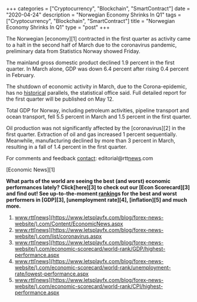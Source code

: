 +++
categories = ["Cryptocurrency", "Blockchain", "SmartContract"]
date = "2020-04-24"
description = "Norwegian Economy Shrinks In Q1"
tags = ["Cryptocurrency", "Blockchain", "SmartContract"]
title = "Norwegian Economy Shrinks In Q1"
type = "post"
+++

The Norwegian [economy][1] contracted in the first quarter as activity
came to a halt in the second half of March due to the coronavirus
pandemic, preliminary data from Statistics Norway showed Friday.

The mainland gross domestic product declined 1.9 percent in the first
quarter. In March alone, GDP was down 6.4 percent after rising 0.4
percent in February.

The shutdown of economic activity in March, due to the Corona-epidemic,
has no [historical](https://www.fintechee.com/services/historical-data-for-forex/) parallels, the statistical office said. Full detailed
report for the first quarter will be published on May 12.

Total GDP for Norway, including petroleum activities, pipeline transport
and ocean transport, fell 5.5 percent in March and 1.5 percent in the
first quarter.

Oil production was not significantly affected by the [coronavirus][2] in
the first quarter. Extraction of oil and gas increased 1 percent
sequentially. Meanwhile, manufacturing declined by more than 3 percent
in March, resulting in a fall of 1.4 percent in the first quarter.

For comments and feedback [contact](https://www.playgroundfx.com/contact/): editorial@rtt[news](https://www.letsplayfx.com/blog/forex-news-website/).com

[Economic News][1]

 **What parts of the world are seeing the best (and worst) economic
performances lately? Click[here][3] to check out our [Econ Scorecard][3]
and find out! See up-to-the-moment [ranking](https://www.playgroundfx.com/blog/crypto-exchange-ranking/)s for the best and worst
performers in [GDP][3], [unemployment rate][4], [inflation][5] and much
more.**

   1. www.rtt[news](https://www.letsplayfx.com/blog/forex-news-website/).com/Content/EconomicNews.aspx
   2. www.rtt[news](https://www.letsplayfx.com/blog/forex-news-website/).com/list/coronavirus.aspx
   3. www.rtt[news](https://www.letsplayfx.com/blog/forex-news-website/).com/economic-scorecard/world-rank/GDP/highest-performance.aspx
   4. www.rtt[news](https://www.letsplayfx.com/blog/forex-news-website/).com/economic-scorecard/world-rank/unemployment-rate/lowest-performance.aspx
   5. www.rtt[news](https://www.letsplayfx.com/blog/forex-news-website/).com/economic-scorecard/world-rank/CPI/highest-performance.aspx